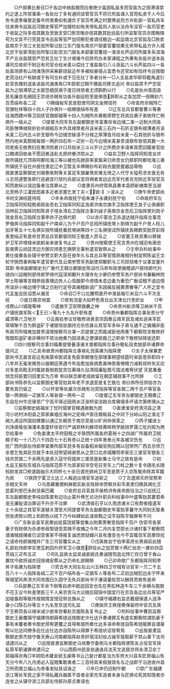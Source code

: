 <!-- { "loadSidebar": true } -->
　　○户部奏比者召□于各边中纳盐粮而应者绝少盖因私盐多而官盐为之阻滞请禁约之遂上所禁事条一各处灶丁多有通同该管官员不将已煎盐课入官而私卖于人今后务令逐季催督足备年终类奏如有逋负于官员考满之时罢俸追完方许赴部一官私舟车往来俱令巡盐巡河御史等官严加搜检如有夹带私盐则人坐以法舟车没官一盐司官吏于收盐之际多倍其数及至放支受□旅货贿亦倍其数其批验盐引所监掣官员亦图贿赂苟为文具不行究竟宜令巡盐等官严加伺察犯者谪戍极边一起运南北京官盐及□旅卖盐南京于龙江关批验所掣过赴江东门报名南京户部委官覆视果无夹带私盐方许入城北京于张家湾批验所掣过赴崇文门报名本部委官覆视一淮浙长芦运司所属多系滨海不产五谷盐既禁严恐贫乏灶丁生计艰难今后除煎办本家课程之外果有余盐许送本盐课司交收却于附近有司官仓给米麦以偿灶丁淮盐每引八斗浙盐六斗长芦盐四斗一各处盐场原有山场滩荡供采柴薪烧盐近年多被权豪侵占宜悉令还官如有怙终令巡按御史究治灶户有缺或于有司佥补或于见在灶丁多者分补一□人支盐卖毕即将截角退引赴官告缴封送各该盐司通类角□羊部若愆期不缴盐司移文追问  帝曰盐禁不严恐官盐为之阻滞禁之太密恐细民艰于度日持禁者尤须斟酌以行
　　○先是处州青田县民毛廉良毛细因王宗进杀贼有功各升副巡检至是俱恳辞职从之各加赏一倍赐钞六百贯绢布各二疋
　　○赐缅甸军民宣慰使司阴文金牌信符
　　○命宣府杀贼阵亡官旗杜祥等四十四人子孙俱升一级赐银绢布有差
　　○辽东总兵官都督曹义等奏往海西建州等卫招抚官旗郎福等十四人为贼所杀暴骸原野乞将其应袭子弟依阵亡例俱升一级从之
　　○提督大同军务左副都御史年富奏存省边储二事一近制大同各司臣僚俸禄除折钞并胡椒苏木外其禄厚者月该米麦三石内一石折支银布禄薄者月该米麦二石内五斗折支银布今边储空缺请不分禄之厚薄皆月给米麦一石其他折与银布然内地米麦颇贱每银一两折四石布一疋折一石今边境米麦甚贵请银布皆倍其数一大同老疾无依男妇在餋济院者计口月给米三斗以岁计之所费亦多请审其愿回籍者官给口粮递回依亲不愿回者送赴太原府餋济院从之
　　○益实卫野人指挥同知苦女并故所镇抚兀顶哥阿都哈海三等以被也先掳掠率家属来归命苦女仍原职阿都哈海三袭所镇抚于自在州居住隶定辽中卫暂支半俸赐钞布彩叚衣服房屋器皿等物
　　○巡按直隶监察御史刘琚奏紫荆等关富足军旗雇倩贫难无倚之人代守关隘苟求衣食无有斗志但遇警急即行逃避宜行禁约兵部议宜将佣者发边远充军代者另充附近军役官员知而故纵以误边备者治其罪从之
　　○直隶苏州府常熟县奏本县顾新塘南至当湖北至杨子江灌民田甚多近者淤塞乞发丁夫＜锍-釒＞浚从之
　　○庚午命吏部尚书何文渊经筵侍班
　　○辛未命故抚宁伯朱谦子永袭封抚宁伯
　　○命故府军左卫指挥同知程勉弟刚金吾右卫指挥同知孟浩弟洪南京旗手卫指挥使王良子让俱袭职羽林前卫指挥同知陈贤子瑄永清右卫指挥佥事刘诚子英南京金吾后卫指挥使刘勋子瑄金吾右卫指挥佥事李祚子达俱代职
　　○以赤斤蒙古卫杀退达贼升指挥佥事克罗俄奔马指挥同知副千户南卓儿为千户百户总班所镇抚塔卜劄俱为副千户舍人枉儿加牙等五十七名俱实授所镇抚番民塔纳等四十三名俱授试所镇抚各赐敕奖励赏彩叚表里绢疋有差命甘肃总兵官都督同知王敬遣人赍与之
　　○安塞王秩炅奏以移拨护卫军并增禄米欲躬亲来谢复书止之
　　○贵州按察使王宪言贵州在城旧有唐忠臣南霁云祠显灵边方御灾捍患乞赐祭文春秋遣官致祭从之
　　○壬申兵科给事中黄仕俊奏各处镇守参赞文职大臣在彼年久与其总兵等官情熟难相钤制宜照陈谥王文轮守狭西事例每年遣官更代及云南参赞军务副使郑颙职与三司颉颃难于议事宜量升其职  帝命副都御史刘广衡代王翱佥都御史陈诏代马恭布政使揭稽调户部侍郎代刘琏四川运粮刑部侍郎罗绮代寇深郑颙升大理寺左少卿仍参赞军务户部尚书兼翰林院学士陈循等言翱恭琏善理边务人心信服即今虏情未息边备为重恐广衡诏稽不谙边情所误非小候边境宁靖之日别行定夺其揭稽新调广东因擒反贼黄萧餋等广人怀之宜令代孟鉴巡抚诏悉从循言
　　○命召□于口北雕鹗堡开中淮盐每引米豆六斗不次支给
　　○是日南京地震
　　○夜有流星大如杯色青白出天津北行至织女
　　○甲戌祭山川城隍等神
　　○遣旗手卫官祭旗纛之神
　　○命贵州新添等卫纳米千百户镇抚旗军陈＜王已＞等九十九名升职有差
　　○命贵州署都指挥佥事张贵分守威清等六卫地方
　　○云南右参议甘敬修进表至京因奏云南军民及诸处逃来军匠常啸聚千百为群盗矿于诸银场张旗持刃杀伤甚众其官军多纵子弟与通不之擒捕非臣布政司所辖难加督责请增按察司佥事一员提督之而裁减臣他用奏下都察院言敬修奸惰既知盗矿者非横何不禁治驰奏乃因进表之便谋欲裁己之职命下敬修狱赎徒还职
　　○四川按察司佥事刘福奏提督叠溪诸关堡都指挥佥事孙敬私役卖放部卒诸罪命提问之
　　○乙亥命故贵州都指挥佥事侯礼侄英袭为指挥使
　　○太子太保兼吏部尚书王直言臣近有疾蒙命医调复免臣常朝惟在部理事朔望经筵时来臣思忝职四十八年并无毫发微劳以报朝廷荣遇今年齿愈加疾病愈甚神思昏倦精力减耗视听失实应对多差风眩无时辄欲昏倒若犹贪位慕禄久玷清班廉耻既亏国法难宥伏望  天慈重垂悯念将臣罢归田里实为万幸  帝曰朕念卿老成故留在朝匡辅政事不允所辞
　　○工部尚书陈恭先以监察御史等官劾其年老不求退至是复乞致仕  帝曰恭所任供给亦为要务其仍留之
　　○以怀安等处屡次杀贼有功赏指挥等官各银二两千百户等官各银一两俱绢一疋旗军人等各银一两布一疋
　　○提督辽东军务左都御史王翱奏辽东自在州牛庄驿至广宁高平驿近因雨水泛涨桥梁涂路仓库墩墙多坏请次第修理从之
　　○监察御史姚福坐丁忧时侵冒官粮遇赦黜为民
　　○直隶淮安府清河县之清河小坊村沐阳县之郭家桑墟庄海州之驼峰卢家庄赣榆县之中冈下分岭山阳之淮北下阙九递运所国初建置以通辽东朝贡于南京至是以旷闲命俱革之
　　○丙子擢进士刘洙唐瑜张海潘本愚童轩徐安行严诚郑林刘彝项倬黄晖杨学姚旭罗晟江玭刘观为两京给事中
　　○免直隶太平府田租之半狭西所属各府夏税十之四湖广所属府卫税粮子粒一十八万八千四百七十石有奇以正统十四年景泰元年各被灾伤也
　　○巡抚广西刑部右侍郎李棠奏所部军民多有自备稻米输官例应赐以冠带然广西去京师万余里乞免其赴京就于本处冠带望阙谢恩从之赏口北赤城雕鹗李家庄三堡官军银各三钱共赏银二千余两先是虏入寇守将擅弃三堡至是新集士马守之故有是命
　　○初太监王振衔东城兵马指挥范质不为其家奴寻空宅召至东上门杖之数十复令随毛长随校尉发其□修道路枷示大同桥七十余日谪充铁岭卫军至是质子入京陈冤命除其军籍为民
　　○狭西宁夏卫土达三人叛逃出境官军追斩之
　　○丁丑遣顺天府官祭宋丞相文天祥
　　○乌思藏番僧剌麻劄实新吉陛辞命赍敕并彩币表里归赐其阐化王昆葛列思巴永耐坚粲巴藏
　　○宣府总兵官昌平侯杨洪有疾命医往治之○巡抚辽东左副都御史李纯自陈累有边功止蒙升俸乞论功升职兵科给事中叶盛等劾其要君希宠无廉耻请治罪诏不升亦不治罪
　　○武清侯石亨以久雨虑诸关口有颓者擅遣军士十余觇之其官军遂越关潜至大同提督军务左副都御史年富劾享曩守大同别无智勇但张虏势以罔上和颜色以结下乃今纵肆如此请收鞫之诏亨自陈亨输罪宥不问
　　○广东新会县军民奏凶徒莫饶斌等尝集众附黄萧餋受指挥千百户  伪官号各家妻子赀财俱为杀虏参政黎琏受其赂不收捕之今年二月内复焚掠长沙诸村事下都察院谓诸贼就捕者已诏受害家不得报复诚虑庶狱蝐兴且有激变也今不宜辄信军民奏惊扰之请命侍郎揭稽并广东三司官覆实从之
　　○戊寅故会宁伯李英庶长男昶前此随礼部右侍郎李实使瓦剌回升府军卫小旗恳辞役从之加赏银十两纻丝衣一袭钞四百贯绢三疋布五疋
　　○司礼监故太监吴诚妾姚氏奏诚随驾迤北阵亡存日曾于香山置坟今欲将诚衣冠按魂安葬从之仍命礼部赐祭
　　○己卯命故广东都指挥同知李昇子佑袭为指挥使
　　○赏去年大同左右云川玉林四卫守城有功官军一万二千五百八十一人指挥各绢二疋千百户绢布各一疋旗军人等各布二疋初达贼犯边永宁怀来等城望风奔溃大同攻围日久固守无失兵部尚书于谦请量给赏以酬其劳故有是命
　　○兵部奏辽东军余卞刚等自虏中脱逃回言也先在黑松林造牛车三千余辆与脱脱不花王议今秋差使臣三千人来京贡马大众随后窥探中国宜行在京及各边总兵等官严加堤备刚等能传报贼情宜授冠带总旗从之
　　○镇守福建右监丞戴细保遣人送净身小口陈石孙等五十九名至京送司礼监
　　○庚辰庆王秩煃奏保留府中官员及真宁王秩荧各以禄米减少欲率宫眷赴京面陈各复书止之
　　○刑科给事中曹凯监察御史王豪覆镇守福建侍郎薛希琏巡按御史许仕达讦奏诸罪互有虚实都察院谓凯豪于事有未覆者奏令御史邢宥更覆之具得希琏所奏仕达多诬命希琏自陈希琏服罪且谓豪宥以仕达同僚多庇仕达仕达亦自陈所以得罪于希琏状诏皆宥焉
　　○巡按直隶监察御史原杰按守备天寿山河南都指挥赵贵奸宿淫妇役占操军擅取薪于禁山事下法司请逮问从之
　　○巡按直隶监察御史马垸奏守备倒马关都指挥使陈友占役官军挟私辱军职诸罪命逮问之
　　○山西蔚州民吴伯通谙兵法天文逃居京师永清卫余丁郭福得亦角□羊阴阳术藏金锁玉阑等书云己是计都星当为军师大兴县军匠房福山有天分今年八九月虏必入寇期集敢勇者二三百待其来假报效名与之战即于沿途收州县卫所而南立福山为帝事发狱具诏诛之
　　○辛巳命仍旧制午朝
　　○禁广东福建浙江等处军民之家不得私藏兵器匿不首者全家充军造者本身与匠俱论死其知情者亦连坐之从镇守浙江兵部左侍郎孙原贞奏请也
